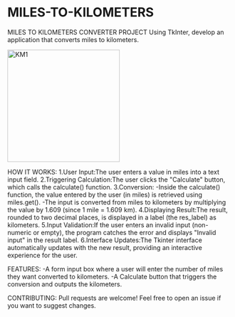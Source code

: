 # MILES-TO-KILOMETERS
MILES TO KILOMETERS CONVERTER PROJECT
Using TkInter, develop an application that converts miles to kilometers.

<img width="252" alt="KM1" src="https://github.com/user-attachments/assets/717e1ba7-001f-491c-b156-7bfd1c9ae6b9" />

HOW IT WORKS:
1.User Input:The user enters a value in miles into a text input field.
2.Triggering Calculation:The user clicks the "Calculate" button, which calls the calculate() function.
3.Conversion:
-Inside the calculate() function, the value entered by the user (in miles) is retrieved using miles.get().
-The input is converted from miles to kilometers by multiplying the value by 1.609 (since 1 mile = 1.609 km).
4.Displaying Result:The result, rounded to two decimal places, is displayed in a label (the res_label) as kilometers.
5.Input Validation:If the user enters an invalid input (non-numeric or empty), the program catches the error and displays "Invalid input" in the result label.
6.Interface Updates:The Tkinter interface automatically updates with the new result, providing an interactive experience for the user.

FEATURES:
-A form input box where a user will enter the number of miles they want converted to kilometers.
-A Calculate button that triggers the conversion and outputs the kilometers.

CONTRIBUTING: Pull requests are welcome! Feel free to open an issue if you want to suggest changes.











